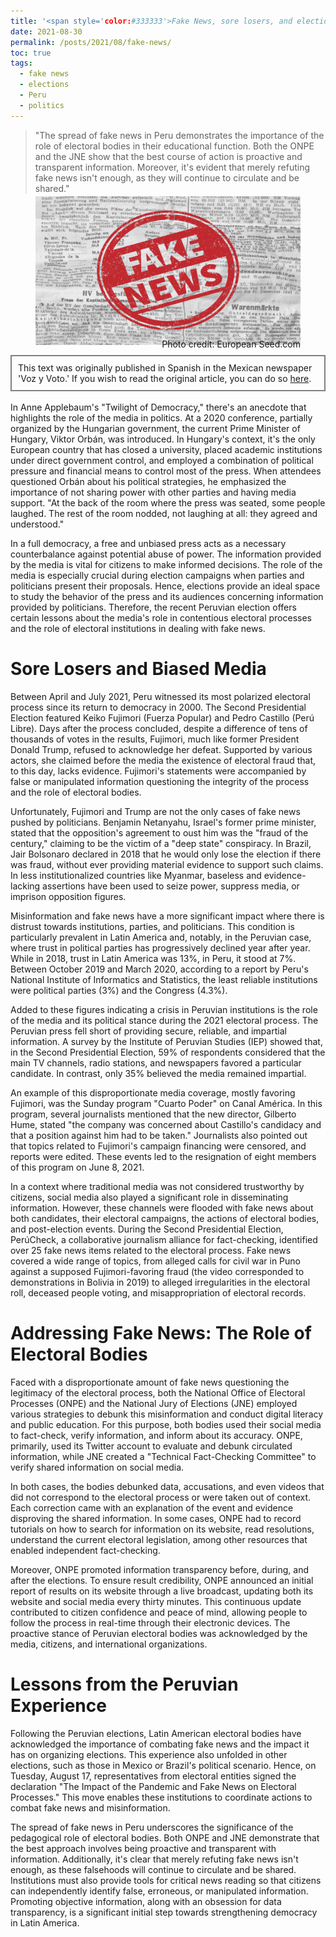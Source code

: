 ```yaml
---
title: '<span style='color:#333333'>Fake News, sore losers, and elections</span>'
date: 2021-08-30
permalink: /posts/2021/08/fake-news/
toc: true
tags:
  - fake news
  - elections
  - Peru
  - politics
---
```

> "The spread of fake news in Peru demonstrates the importance of the role of electoral bodies in their educational function. Both the ONPE and the JNE show that the best course of action is proactive and transparent information. Moreover, it's evident that merely refuting fake news isn't enough, as they will continue to circulate and be shared."

<div style="text-align: center;">
  <figure style="display: inline-block; text-align: center; margin-top: -10px;">
    <img src="/images/fake-news.png" style="display: block;">
    <figcaption style="margin-top: -10px; text-align: right;">Photo credit: European Seed.com</figcaption>
  </figure>
</div>
<div style="border: 2px solid grey; padding: 10px; margin-top: -5px; margin-bottom: 0px;">
This text was originally published in Spanish in the Mexican newspaper 'Voz y Voto.' If you wish to read the original article, you can do so <a href="https://www.vozyvoto.com.mx/articulo/fake-news-malos-perdedores-y-elecciones?category_id=11">here</a>.
</div>
<br>
In Anne Applebaum's "Twilight of Democracy," there's an anecdote that highlights the role of the media in politics. At a 2020 conference, partially organized by the Hungarian government, the current Prime Minister of Hungary, Viktor Orbán, was introduced. In Hungary's context, it's the only European country that has closed a university, placed academic institutions under direct government control, and employed a combination of political pressure and financial means to control most of the press. When attendees questioned Orbán about his political strategies, he emphasized the importance of not sharing power with other parties and having media support. "At the back of the room where the press was seated, some people laughed. The rest of the room nodded, not laughing at all: they agreed and understood."

In a full democracy, a free and unbiased press acts as a necessary counterbalance against potential abuse of power. The information provided by the media is vital for citizens to make informed decisions. The role of the media is especially crucial during election campaigns when parties and politicians present their proposals. Hence, elections provide an ideal space to study the behavior of the press and its audiences concerning information provided by politicians. Therefore, the recent Peruvian election offers certain lessons about the media's role in contentious electoral processes and the role of electoral institutions in dealing with fake news.

# Sore Losers and Biased Media

Between April and July 2021, Peru witnessed its most polarized electoral process since its return to democracy in 2000. The Second Presidential Election featured Keiko Fujimori (Fuerza Popular) and Pedro Castillo (Perú Libre). Days after the process concluded, despite a difference of tens of thousands of votes in the results, Fujimori, much like former President Donald Trump, refused to acknowledge her defeat. Supported by various actors, she claimed before the media the existence of electoral fraud that, to this day, lacks evidence. Fujimori's statements were accompanied by false or manipulated information questioning the integrity of the process and the role of electoral bodies.

Unfortunately, Fujimori and Trump are not the only cases of fake news pushed by politicians. Benjamin Netanyahu, Israel's former prime minister, stated that the opposition's agreement to oust him was the "fraud of the century," claiming to be the victim of a "deep state" conspiracy. In Brazil, Jair Bolsonaro declared in 2018 that he would only lose the election if there was fraud, without ever providing material evidence to support such claims. In less institutionalized countries like Myanmar, baseless and evidence-lacking assertions have been used to seize power, suppress media, or imprison opposition figures.

Misinformation and fake news have a more significant impact where there is distrust towards institutions, parties, and politicians. This condition is particularly prevalent in Latin America and, notably, in the Peruvian case, where trust in political parties has progressively declined year after year. While in 2018, trust in Latin America was 13%, in Peru, it stood at 7%. Between October 2019 and March 2020, according to a report by Peru's National Institute of Informatics and Statistics, the least reliable institutions were political parties (3%) and the Congress (4.3%).

Added to these figures indicating a crisis in Peruvian institutions is the role of the media and its political stance during the 2021 electoral process. The Peruvian press fell short of providing secure, reliable, and impartial information. A survey by the Institute of Peruvian Studies (IEP) showed that, in the Second Presidential Election, 59% of respondents considered that the main TV channels, radio stations, and newspapers favored a particular candidate. In contrast, only 35% believed the media remained impartial.

An example of this disproportionate media coverage, mostly favoring Fujimori, was the Sunday program "Cuarto Poder" on Canal América. In this program, several journalists mentioned that the new director, Gilberto Hume, stated "the company was concerned about Castillo's candidacy and that a position against him had to be taken." Journalists also pointed out that topics related to Fujimori's campaign financing were censored, and reports were edited. These events led to the resignation of eight members of this program on June 8, 2021.

In a context where traditional media was not considered trustworthy by citizens, social media also played a significant role in disseminating information. However, these channels were flooded with fake news about both candidates, their electoral campaigns, the actions of electoral bodies, and post-election events. During the Second Presidential Election, PerúCheck, a collaborative journalism alliance for fact-checking, identified over 25 fake news items related to the electoral process. Fake news covered a wide range of topics, from alleged calls for civil war in Puno against a supposed Fujimori-favoring fraud (the video corresponded to demonstrations in Bolivia in 2019) to alleged irregularities in the electoral roll, deceased people voting, and misappropriation of electoral records.

# Addressing Fake News: The Role of Electoral Bodies

Faced with a disproportionate amount of fake news questioning the legitimacy of the electoral process, both the National Office of Electoral Processes (ONPE) and the National Jury of Elections (JNE) employed various strategies to debunk this misinformation and conduct digital literacy and public education. For this purpose, both bodies used their social media to fact-check, verify information, and inform about its accuracy. ONPE, primarily, used its Twitter account to evaluate and debunk circulated information, while JNE created a "Technical Fact-Checking Committee" to verify shared information on social media.

In both cases, the bodies debunked data, accusations, and even videos that did not correspond to the electoral process or were taken out of context. Each correction came with an explanation of the event and evidence disproving the shared information. In some cases, ONPE had to record tutorials on how to search for information on its website, read resolutions, understand the current electoral legislation, among other resources that enabled independent fact-checking.

Moreover, ONPE promoted information transparency before, during, and after the elections. To ensure result credibility, ONPE announced an initial report of results on its website through a live broadcast, updating both its website and social media every thirty minutes. This continuous update contributed to citizen confidence and peace of mind, allowing people to follow the process in real-time through their electronic devices. The proactive stance of Peruvian electoral bodies was acknowledged by the media, citizens, and international organizations.

# Lessons from the Peruvian Experience

Following the Peruvian elections, Latin American electoral bodies have acknowledged the importance of combating fake news and the impact it has on organizing elections. This experience also unfolded in other elections, such as those in Mexico or Brazil's political scenario. Hence, on Tuesday, August 17, representatives from electoral entities signed the declaration "The Impact of the Pandemic and Fake News on Electoral Processes." This move enables these institutions to coordinate actions to combat fake news and misinformation.

The spread of fake news in Peru underscores the significance of the pedagogical role of electoral bodies. Both ONPE and JNE demonstrate that the best approach involves being proactive and transparent with information. Additionally, it's clear that merely refuting fake news isn't enough, as these falsehoods will continue to circulate and be shared. Institutions must also provide tools for critical news reading so that citizens can independently identify false, erroneous, or manipulated information. Promoting objective information, along with an obsession for data transparency, is a significant initial step towards strengthening democracy in Latin America.